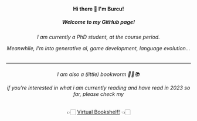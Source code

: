 <div align="center">
<h4> Hi there 👋 I'm Burcu! </h4>
  <h5> Welcome to my GitHub page! </h5>
  <h6> <p> I am currently a PhD student, at the course period.
    <p> Meanwhile, I'm into generative ai, game development, language evolution... </h6>
</div>

<!--
**burcia1711/burcia1711** is a ✨ _special_ ✨ repository because its `README.md` (this file) appears on your GitHub profile.

Here are some ideas to get you started:


- 🌱 I’m currently learning ...
- 👯 I’m looking to collaborate on ...
- 🤔 I’m looking for help with ...
- 🔭 I’m currently working on ...
- 💬 Ask me about ...
- 📫 How to reach me: ...
- 😄 Pronouns: ...
- ⚡ Fun fact: ...


-----------------
<div align="center">
  <img alt="snake eating my contribution" src="https://github.com/burcia1711/burcia1711/blob/output/github-contribution-grid-snake.gif" width="800">
   <h6>🐍 Oh no! The snake is eating my contributions! 🐍</h6>
</div>

-------------------- 
-->

<div align="center">

-----------------
  <h6> <p>I am also a (little) bookworm 🤭🤓📚 
    <p>if you're interested in what i am currently reading and have read in 2023 so far, please check my </h6>
  
 👉🏻 [Virtual Bookshelf!](https://burcia1711.github.io/virtual-bookshelf/) 👈🏻
 
 </div>
 
 
